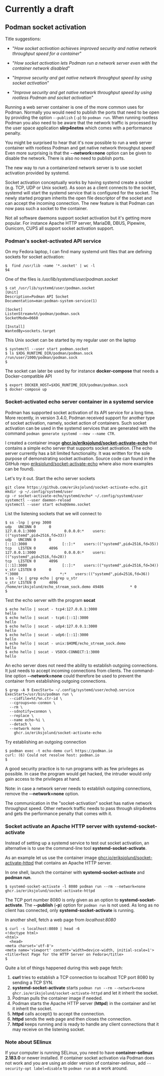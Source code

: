 # Currently a draft
## Podman socket activation

Title suggestions:

* "_How socket activation achieves improved security and native network throughput speed for a container_"

* "_How socket activation lets Podman run a network server even with the container network disabled_"

* "_Improve security and get native network throughput speed by using socket activation_"

* "_Improve security and get native network throughput speed by using rootless Podman and socket activation_"

Running a web server container is one of the more common uses for Podman. Normally you
would need to publish the ports that need to be open by providing the option `--publish` (`-p`) to `podman run`.
When running rootless Podman you also need to be aware that the network traffic is processed
by the user space application __slirp4netns__ which comes with a performance penalty.

You might be surprised to hear that it's now possible to run a web server container with rootless Podman and
get native network throughput speed! Even more surprising is that the __--network=none__ option can be given to disable the network.
There is also no need to publish ports.

The new way to run a containerized network server is to use socket activation provided by systemd.

Socket activation conceptually works by having systemd create a socket (e.g. TCP, UDP or Unix socket). As soon as
a client connects to the socket, systemd will start the systemd service that is configured for the socket.
The newly started program inherits the open file descriptor of the socket and can accept the incoming connection.
The new feature is that Podman can now pass such a socket to the container.

Not all software daemons support socket activation but it's getting more popular.
For instance Apache HTTP server, MariaDB, DBUS, Pipewire, Gunicorn, CUPS all support socket activation support.

### Podman's socket-activated API service

On my Fedora laptop, I can find many systemd unit files that are defining sockets for socket activation:

```
$  find /usr/lib -name '*.socket' | wc -l
94
```

One of the files is _/usr/lib/systemd/user/podman.socket_

```
$ cat /usr/lib/systemd/user/podman.socket
[Unit]
Description=Podman API Socket
Documentation=man:podman-system-service(1)

[Socket]
ListenStream=%t/podman/podman.sock
SocketMode=0660

[Install]
WantedBy=sockets.target
```

This Unix socket can be started by my regular user on the laptop

```
$ systemctl --user start podman.socket
$ ls $XDG_RUNTIME_DIR/podman/podman.sock
/run/user/1000/podman/podman.sock
$
```
The socket can later be used by for instance __docker-compose__ that needs a Docker-compatible API

```
$ export DOCKER_HOST=$XDG_RUNTIME_DIR/podman/podman.sock
$ docker-compose up
```

### Socket-activated echo server container in a systemd service

Podman has supported socket activation of its API service for a long time.
More recently, in version 3.4.0, Podman received support for another type of socket activation, namely, socket action
of containers. Such socket activation can be used in the systemd services that are generated with
the command `podman generate systemd --new --name CTR`.

I created a container image [__ghcr.io/eriksjolund/socket-activate-echo__](https://github.com/eriksjolund/socket-activate-echo/pkgs/container/socket-activate-echo)
that contains a simple echo server that supports socket activation. (The echo server currently has a bit limited functionality. It was written for the
sole purpose of demonstrating socket activation. Source code can found in the GitHub repo [eriksjolund/socket-activate-echo](https://github.com/eriksjolund/socket-activate-echo/)
where also more examples can be found).

Let's try it out. Start the echo server sockets

```
git clone https://github.com/eriksjolund/socket-activate-echo.git
mkdir -p ~/.config/systemd/user
cp -r socket-activate-echo/systemd/echo* ~/.config/systemd/user
systemctl --user daemon-reload
systemctl --user start echo@demo.socket
```

List the listening sockets that we will connect to

```
$ ss -lnp | grep 3000
udp   UNCONN 0      0                                       127.0.0.1:3000             0.0.0.0:*    users:(("systemd",pid=2516,fd=33))
udp   UNCONN 0      0                                           [::1]:3000                [::]:*    users:(("systemd",pid=2516,fd=35))
tcp   LISTEN 0      4096                                    127.0.0.1:3000             0.0.0.0:*    users:(("systemd",pid=2516,fd=28))
tcp   LISTEN 0      4096                                        [::1]:3000                [::]:*    users:(("systemd",pid=2516,fd=34))
v_str LISTEN 0      0                                               *:3000                   *:*    users:(("systemd",pid=2516,fd=36))
$ ss -lx | grep echo | grep u_str
u_str LISTEN 0      4096          /home/eriksjolund/echo_stream_sock.demo 49486            * 0
$
```

Test the echo server with the program __socat__

```
$ echo hello | socat - tcp4:127.0.0.1:3000
hello
$ echo hello | socat - tcp6:[::1]:3000
hello
$ echo hello | socat - udp4:127.0.0.1:3000
hello
$ echo hello | socat - udp6:[::1]:3000
hello
$ echo hello | socat - unix:$HOME/echo_stream_sock.demo
hello
$ echo hello | socat - VSOCK-CONNECT:1:3000
hello
```

An echo server does not need the ability to establish outgoing connections. It just needs to accept incoming connections from clients.
The command-line option __--network=none__ could therefore be used to prevent the container from establishing outgoing connections.

```
$ grep -A 9 ExecStart= ~/.config/systemd/user/echo@.service
ExecStart=/usr/bin/podman run \
  --cidfile=%t/%n.ctr-id \
  --cgroups=no-conmon \
  --rm \
  --sdnotify=conmon \
  --replace \
  --name echo-%i \
  --detach \
  --network none \
    ghcr.io/eriksjolund/socket-activate-echo
```

Try establishing an outgoing connection

```
$ podman exec -t echo-demo curl https://podman.io
curl: (6) Could not resolve host: podman.io
$
```

A good security practice is to run programs with as few privileges as possible. In case the program would get hacked, the intruder would only
gain access to the privileges at hand.

Note: in case a network server needs to establish outgoing connections, remove the __--network=none__ option.

The communication in the "socket-activation" socket has native network throughput speed. Other network traffic needs to pass through slirp4netns and gets the performance penalty that comes with it.

### Socket activate an Apache HTTP server with systemd-socket-activate

Instead of setting up a systemd service to test out socket activation, an alternative is to use the command-line tool __systemd-socket-activate__.

As an example let us use the container image [ghcr.io/eriksjolund/socket-activate-httpd](https://github.com/eriksjolund/socket-activate-httpd/pkgs/container/socket-activate-httpd)
that contains an Apache HTTP server.

In one shell, launch the container with __systemd-socket-activate__  and __podman run__.

```
$ systemd-socket-activate -l 8080 podman run --rm --network=none ghcr.io/eriksjolund/socket-activate-httpd
```

The TCP port number 8080 is only given as an option to __systemd-socket-activate__. The  __--publish__ (__-p__)
option for `podman run` is not used. As long as no client has connected, only __systemd-socket-activate__ is running.

In another shell, fetch a web page from _localhost:8080_

```
$ curl -s localhost:8080 | head -6
<!doctype html>
<html>
  <head>
<meta charset='utf-8'>
<meta name='viewport' content='width=device-width, initial-scale=1'>
<title>Test Page for the HTTP Server on Fedora</title>
$
```

Quite a lot of things happened during this web page fetch:

1. __curl__ tries to establish a TCP connection to localhost TCP port 8080 by sending a TCP SYN.
2. __systemd-socket-activate__ starts `podman run --rm --network=none ghcr.io/eriksjolund/socket-activate-httpd` and let it inherit the socket.
3. Podman pulls the container image if needed.
3. Podman starts the Apache HTTP server (__httpd__) in the container and let it inherit the socket.
4. __httpd__ calls accept() to accept the connection.
5. __httpd__ sends the web page and then closes the connection.
6. __httpd__ keeps running and is ready to handle any client connections that it may receive on the listening socket.

### Note about SElinux

If your computer is running SELinux, you need to have __container-selinux  2.183.0__ or newer installed.
If container socket activation via Podman does not work and you are using an older version of
container-selinux, add `--security-opt label=disable` to `podman run` as a work around.

